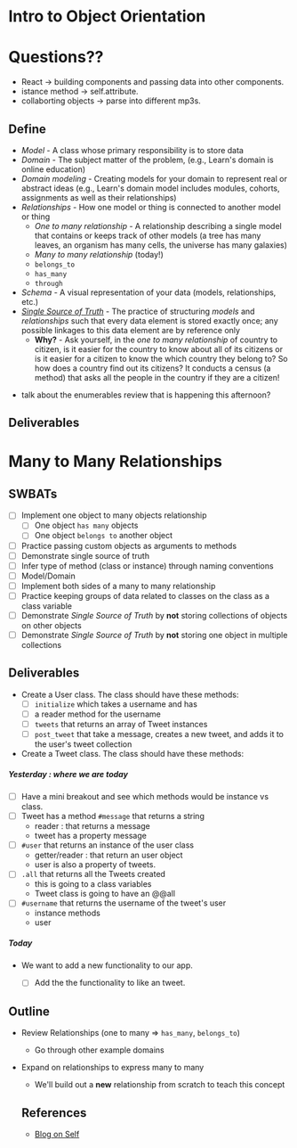 # Intro to Object Orientation

# Questions??
- React -> building components and passing data into other components.
- istance method -> self.attribute.
- collaborting objects -> parse into different mp3s.

## Define
* _Model_ - A class whose primary responsibility is to store data
* _Domain_ - The subject matter of the problem, (e.g., Learn's domain is online education)
* _Domain modeling_ - Creating models for your domain to represent real or abstract ideas (e.g., Learn's domain model includes modules, cohorts, assignments as well as their relationships)
* _Relationships_ - How one model or thing is connected to another model or thing
  * _One to many relationship_ - A relationship describing a single model that contains or keeps track of other models (a tree has many leaves, an organism has many cells, the universe has many galaxies)
  * _Many to many relationship_ (today!)
  * `belongs_to`
  * `has_many`
  * `through`
* _Schema_ - A visual representation of your data (models, relationships, etc.)
* [_Single Source of Truth_](https://en.wikipedia.org/wiki/Single_source_of_truth) - The practice of structuring _models_ and _relationships_ such that every data element is stored exactly once; any possible linkages to this data element are by reference only
  * **Why?** - Ask yourself, in the _one to many relationship_ of country to citizen, is it easier for the country to know about all of its citizens or is it easier for a citizen to know the which country they belong to? So how does a country find out its citizens? It conducts a census (a method) that asks all the people in the country if they are a citizen!

- talk about the enumerables review that is happening this afternoon?



## Deliverables
# Many to Many Relationships

## SWBATs
* [ ] Implement one object to many objects relationship
  * [ ] One object `has many` objects
  * [ ] One object `belongs to` another object
* [ ] Practice passing custom objects as arguments to methods
* [ ] Demonstrate single source of truth
* [ ] Infer type of method (class or instance) through naming conventions
* [ ] Model/Domain
* [ ] Implement both sides of a many to many relationship
* [ ] Practice keeping groups of data related to classes on the class as a class variable
* [ ] Demonstrate _Single Source of Truth_ by **not** storing collections of objects on other objects
* [ ] Demonstrate _Single Source of Truth_ by **not** storing one object in multiple collections

## Deliverables
* Create a User class. The class should have these methods:
  * [ ] `initialize` which takes a username and has
  * [ ]  a reader method for the username
  * [ ] `tweets` that returns an array of Tweet instances
  * [ ] `post_tweet` that take a message, creates a new tweet, and adds it to the user's tweet collection

* Create a Tweet class. The class should have these methods:
##### Yesterday : where we are today
  * [ ] Have a mini breakout and see which methods would be instance vs class.
  * [ ] Tweet has a method `#message` that returns a string
    - reader : that returns a message
    - tweet has a property message
  * [ ] `#user` that returns an instance of the user class
    - getter/reader : that return an user object
    - user is also a property of tweets.
  * [ ] `.all` that returns all the Tweets created
    - this is going to a class variables
    - Tweet class is going to have an @@all
  * [ ] `#username` that returns the username of the tweet's user
    - instance methods
    - user
##### Today
* We want to add a new functionality to our app. 
  * [ ] Add the the functionality to like an tweet.
  


## Outline

* Review Relationships (one to many => `has_many`, `belongs_to`)
  * Go through other example domains
* Expand on relationships to express many to many
  * We'll build out a **new** relationship from scratch to teach this concept

  ## References
  - [Blog on Self](https://dev.to/danvyle/understanding-self-via-football-analogy-2f0e)